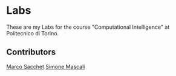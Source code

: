 # Labs
These are my Labs for the course "Computational Intelligence" at Politecnico di Torino.

## Contributors

[Marco Sacchet](https://github.com/sacchet)
[Simone Mascali](https://github.com/vmask25)
